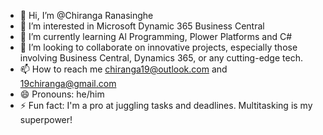 - 👋 Hi, I’m @Chiranga Ranasinghe
- 👀 I’m interested in Microsoft Dynamic 365 Business Central
- 🌱 I’m currently learning Al Programming, Plower Platforms and C#
- 💞️ I’m looking to collaborate on innovative projects, especially those involving Business Central, Dynamics 365, or any cutting-edge tech.
- 📫 How to reach me chiranga19@outlook.com and 19chiranga@gmail.com
- 😄 Pronouns: he/him
- ⚡ Fun fact: I'm a pro at juggling tasks and deadlines. Multitasking is my superpower!

<!---
Chi419/Chi419 is a ✨ special ✨ repository because its `README.md` (this file) appears on your GitHub profile.
You can click the Preview link to take a look at your changes.
--->
